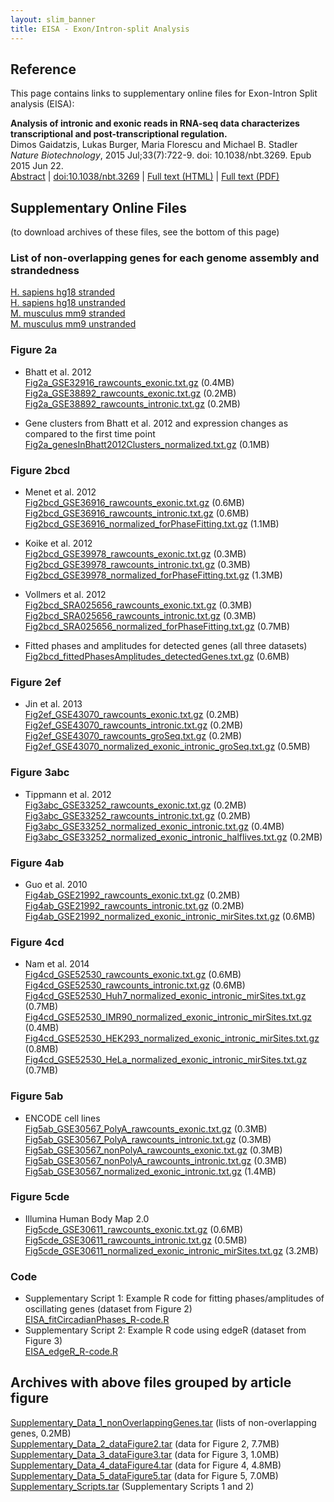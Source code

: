 ```yaml
---
layout: slim_banner
title: EISA - Exon/Intron-split Analysis
---
```


## Reference
This page contains links to supplementary online files for Exon-Intron Split analysis (EISA):

**Analysis of intronic and exonic reads in RNA-seq data characterizes transcriptional and post-transcriptional regulation.**  
Dimos Gaidatzis, Lukas Burger, Maria Florescu and Michael B. Stadler  
*Nature Biotechnology*, 2015 Jul;33(7):722-9. doi: 10.1038/nbt.3269. Epub 2015 Jun 22.  
[Abstract](http://www.nature.com/nbt/journal/v33/n7/abs/nbt.3269.html) |
[doi:10.1038/nbt.3269](http://doi.org/10.1038/nbt.3269) |
[Full text (HTML)](http://www.nature.com/nbt/journal/vaop/ncurrent/full/nbt.3269.html) |
[Full text (PDF)](http://www.nature.com/nbt/journal/v33/n7/pdf/nbt.3269.pdf)  

## Supplementary Online Files
(to download archives of these files, see the bottom of this page)

### List of non-overlapping genes for each genome assembly and strandedness
[H. sapiens hg18 stranded](nonOverlappingGenes_hg18_stranded.txt.gz)  
[H. sapiens hg18 unstranded](nonOverlappingGenes_hg18_unstranded.txt.gz)  
[M. musculus mm9 stranded](nonOverlappingGenes_mm9_stranded.txt.gz)  
[M. musculus mm9 unstranded](nonOverlappingGenes_mm9_unstranded.txt.gz)  

### Figure 2a
- Bhatt et al. 2012  
  [Fig2a_GSE32916_rawcounts_exonic.txt.gz](Fig2a_GSE32916_rawcounts_exonic.txt.gz) (0.4MB)  
  [Fig2a_GSE38892_rawcounts_exonic.txt.gz](Fig2a_GSE38892_rawcounts_exonic.txt.gz) (0.2MB)  
  [Fig2a_GSE38892_rawcounts_intronic.txt.gz](Fig2a_GSE38892_rawcounts_intronic.txt.gz) (0.2MB)  

- Gene clusters from Bhatt et al. 2012 and expression changes as compared to the first time point  
  [Fig2a_genesInBhatt2012Clusters_normalized.txt.gz](Fig2a_genesInBhatt2012Clusters_normalized.txt.gz) (0.1MB)  

### Figure 2bcd
- Menet et al. 2012  
  [Fig2bcd_GSE36916_rawcounts_exonic.txt.gz](Fig2bcd_GSE36916_rawcounts_exonic.txt.gz) (0.6MB)  
  [Fig2bcd_GSE36916_rawcounts_intronic.txt.gz](Fig2bcd_GSE36916_rawcounts_intronic.txt.gz) (0.6MB)  
  [Fig2bcd_GSE36916_normalized_forPhaseFitting.txt.gz](Fig2bcd_GSE36916_normalized_forPhaseFitting.txt.gz) (1.1MB)  

- Koike et al. 2012  
  [Fig2bcd_GSE39978_rawcounts_exonic.txt.gz](Fig2bcd_GSE39978_rawcounts_exonic.txt.gz) (0.3MB)  
  [Fig2bcd_GSE39978_rawcounts_intronic.txt.gz](Fig2bcd_GSE39978_rawcounts_intronic.txt.gz) (0.3MB)  
  [Fig2bcd_GSE39978_normalized_forPhaseFitting.txt.gz](Fig2bcd_GSE39978_normalized_forPhaseFitting.txt.gz) (1.3MB)  

- Vollmers et al. 2012  
  [Fig2bcd_SRA025656_rawcounts_exonic.txt.gz](Fig2bcd_SRA025656_rawcounts_exonic.txt.gz) (0.3MB)  
  [Fig2bcd_SRA025656_rawcounts_intronic.txt.gz](Fig2bcd_SRA025656_rawcounts_intronic.txt.gz) (0.3MB)  
  [Fig2bcd_SRA025656_normalized_forPhaseFitting.txt.gz](Fig2bcd_SRA025656_normalized_forPhaseFitting.txt.gz) (0.7MB)  

- Fitted phases and amplitudes for detected genes (all three datasets)  
  [Fig2bcd_fittedPhasesAmplitudes_detectedGenes.txt.gz](Fig2bcd_fittedPhasesAmplitudes_detectedGenes.txt.gz) (0.6MB)  

### Figure 2ef
- Jin et al. 2013  
  [Fig2ef_GSE43070_rawcounts_exonic.txt.gz](Fig2ef_GSE43070_rawcounts_exonic.txt.gz) (0.2MB)  
  [Fig2ef_GSE43070_rawcounts_intronic.txt.gz](Fig2ef_GSE43070_rawcounts_intronic.txt.gz) (0.2MB)  
  [Fig2ef_GSE43070_rawcounts_groSeq.txt.gz](Fig2ef_GSE43070_rawcounts_groSeq.txt.gz") (0.2MB)  
  [Fig2ef_GSE43070_normalized_exonic_intronic_groSeq.txt.gz](Fig2ef_GSE43070_normalized_exonic_intronic_groSeq.txt.gz) (0.5MB)  

### Figure 3abc
- Tippmann et al. 2012  
  [Fig3abc_GSE33252_rawcounts_exonic.txt.gz](Fig3abc_GSE33252_rawcounts_exonic.txt.gz) (0.2MB)  
  [Fig3abc_GSE33252_rawcounts_intronic.txt.gz](Fig3abc_GSE33252_rawcounts_intronic.txt.gz) (0.2MB)  
  [Fig3abc_GSE33252_normalized_exonic_intronic.txt.gz](Fig3abc_GSE33252_normalized_exonic_intronic.txt.gz) (0.4MB)  
  [Fig3abc_GSE33252_normalized_exonic_intronic_halflives.txt.gz](Fig3abc_GSE33252_normalized_exonic_intronic_halflives.txt.gz) (0.2MB)  

### Figure 4ab
- Guo et al. 2010  
  [Fig4ab_GSE21992_rawcounts_exonic.txt.gz](Fig4ab_GSE21992_rawcounts_exonic.txt.gz) (0.2MB)  
  [Fig4ab_GSE21992_rawcounts_intronic.txt.gz](Fig4ab_GSE21992_rawcounts_intronic.txt.gz) (0.2MB)  
  [Fig4ab_GSE21992_normalized_exonic_intronic_mirSites.txt.gz](Fig4ab_GSE21992_normalized_exonic_intronic_mirSites.txt.gz) (0.6MB)  

### Figure 4cd
- Nam et al. 2014  
  [Fig4cd_GSE52530_rawcounts_exonic.txt.gz](Fig4cd_GSE52530_rawcounts_exonic.txt.gz) (0.6MB)  
  [Fig4cd_GSE52530_rawcounts_intronic.txt.gz](Fig4cd_GSE52530_rawcounts_intronic.txt.gz) (0.6MB)  
  [Fig4cd_GSE52530_Huh7_normalized_exonic_intronic_mirSites.txt.gz](Fig4cd_GSE52530_Huh7_normalized_exonic_intronic_mirSites.txt.gz) (0.7MB)  
  [Fig4cd_GSE52530_IMR90_normalized_exonic_intronic_mirSites.txt.gz](Fig4cd_GSE52530_IMR90_normalized_exonic_intronic_mirSites.txt.gz) (0.4MB)  
  [Fig4cd_GSE52530_HEK293_normalized_exonic_intronic_mirSites.txt.gz](Fig4cd_GSE52530_HEK293_normalized_exonic_intronic_mirSites.txt.gz) (0.8MB)  
  [Fig4cd_GSE52530_HeLa_normalized_exonic_intronic_mirSites.txt.gz](Fig4cd_GSE52530_HeLa_normalized_exonic_intronic_mirSites.txt.gz) (0.7MB)  

### Figure 5ab
- ENCODE cell lines  
  [Fig5ab_GSE30567_PolyA_rawcounts_exonic.txt.gz](Fig5ab_GSE30567_PolyA_rawcounts_exonic.txt.gz) (0.3MB)  
  [Fig5ab_GSE30567_PolyA_rawcounts_intronic.txt.gz](Fig5ab_GSE30567_PolyA_rawcounts_intronic.txt.gz) (0.3MB)  
  [Fig5ab_GSE30567_nonPolyA_rawcounts_exonic.txt.gz](Fig5ab_GSE30567_nonPolyA_rawcounts_exonic.txt.gz) (0.3MB)  
  [Fig5ab_GSE30567_nonPolyA_rawcounts_intronic.txt.gz](Fig5ab_GSE30567_nonPolyA_rawcounts_intronic.txt.gz) (0.3MB)  
  [Fig5ab_GSE30567_normalized_exonic_intronic.txt.gz](Fig5ab_GSE30567_normalized_exonic_intronic.txt.gz) (1.4MB)  

### Figure 5cde
- Illumina Human Body Map 2.0  
  [Fig5cde_GSE30611_rawcounts_exonic.txt.gz](Fig5cde_GSE30611_rawcounts_exonic.txt.gz) (0.6MB)  
  [Fig5cde_GSE30611_rawcounts_intronic.txt.gz](Fig5cde_GSE30611_rawcounts_intronic.txt.gz) (0.5MB)  
  [Fig5cde_GSE30611_normalized_exonic_intronic_mirSites.txt.gz](Fig5cde_GSE30611_normalized_exonic_intronic_mirSites.txt.gz) (3.2MB)  

### Code
- Supplementary Script 1: Example R code for fitting phases/amplitudes of oscillating genes (dataset from Figure 2)  
  [EISA_fitCircadianPhases_R-code.R](EISA_fitCircadianPhases_R-code.R)  
- Supplementary Script 2: Example R code using edgeR (dataset from Figure 3)  
  [EISA_edgeR_R-code.R](EISA_edgeR_R-code.R)  

## Archives with above files grouped by article figure
  [Supplementary_Data_1_nonOverlappingGenes.tar](Supplementary_Data_1_nonOverlappingGenes.tar) (lists of non-overlapping genes, 0.2MB)  
  [Supplementary_Data_2_dataFigure2.tar](Supplementary_Data_2_dataFigure2.tar) (data for Figure 2, 7.7MB)  
  [Supplementary_Data_3_dataFigure3.tar](Supplementary_Data_3_dataFigure3.tar) (data for Figure 3, 1.0MB)  
  [Supplementary_Data_4_dataFigure4.tar](Supplementary_Data_4_dataFigure4.tar) (data for Figure 4, 4.8MB)  
  [Supplementary_Data_5_dataFigure5.tar](Supplementary_Data_5_dataFigure5.tar) (data for Figure 5, 7.0MB)  
  [Supplementary_Scripts.tar](Supplementary_Scripts.tar) (Supplementary Scripts 1 and 2)  
